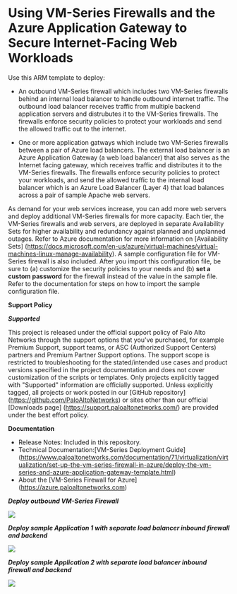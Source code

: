 # Using VM-Series Firewalls and the Azure Application Gateway to Secure Internet-Facing Web Workloads

Use this ARM template to deploy: 

* An outbound VM-Series firewall which includes two VM-Series firewalls behind an internal load balancer to handle outbound internet traffic. 
The outbound load balancer receives traffic from multiple backend application servers and distrubutes it to the VM-Series firewalls.  The 
firewalls enforce security policies to protect your workloads and send the allowed traffic out to the internet. 

* One or more application gatways which include two VM-Series firewalls between a pair of Azure load balancers. The external load balancer
is an Azure Application Gateway (a web load balancer) that also serves as the Internet facing gateway, which  receives traffic and distributes 
it to the VM-Series firewalls. The firewalls enforce security policies to protect your workloads, and send the allowed traffic to the internal 
load balancer which is an Azure Load Balancer (Layer 4) that load balances across a pair of sample Apache web servers. 

As demand for your web services increase, you can add more web servers and deploy additional VM-Series firewalls for more capacity. Each tier, the VM-Series firewalls and web servers, are deployed in separate Availability Sets for higher availability and redundancy against planned and unplanned outages. Refer to Azure documentation for more information on [Availability Sets] (https://docs.microsoft.com/en-us/azure/virtual-machines/virtual-machines-linux-manage-availability). A sample configuration file for VM-Series firewall is also included. After you import this configuration file, be sure to (a) customize the security policies to your needs and (b) <b>set a custom password</b> for the firewall instead of the value in the sample file. Refer to the documentation for steps on how to import the sample configuration file. 

**Support Policy**

***Supported***
 
This project is released under the official support policy of Palo Alto Networks through the support options that you've purchased, for example Premium Support, support teams, or ASC (Authorized Support Centers) partners and Premium Partner Support options. The support scope is restricted to troubleshooting for the stated/intended use cases and product versions specified in the project documentation and does not cover customization of the scripts or templates.
Only projects explicitly tagged with "Supported" information are officially supported. Unless explicitly tagged, all projects or work posted in our [GitHub repository] (https://github.com/PaloAltoNetworks) or sites other than our official [Downloads page] (https://support.paloaltonetworks.com/) are provided under the best effort policy.
 
**Documentation**
* Release Notes: Included in this repository.
* Technical Documentation:[VM-Series Deployment Guide] (https://www.paloaltonetworks.com/documentation/71/virtualization/virtualization/set-up-the-vm-series-firewall-in-azure/deploy-the-vm-series-and-azure-application-gateway-template.html)
* About the [VM-Series Firewall for Azure] (https://azure.paloaltonetworks.com)

***Deploy outbound VM-Series Firewall***

[<img src="http://azuredeploy.net/deploybutton.png"/>](https://portal.azure.com/#create/Microsoft.Template/uri/https%3A%2F%2Fraw.githubusercontent.com%2Ffullscale180%2FPAN%2Fmaster%2Fazure-segmented%2FazureDeployInfra.json)

***Deploy sample Application 1 with separate load balancer inbound firewall and backend***

[<img src="http://azuredeploy.net/deploybutton.png"/>](https://portal.azure.com/#create/Microsoft.Template/uri/https%3A%2F%2Fraw.githubusercontent.com%2Ffullscale180%2FPAN%2Fmaster%2Fazure-segmented%2FazureDeployApp1.json)

***Deploy sample Application 2 with separate load balancer inbound firewall and backend***

[<img src="http://azuredeploy.net/deploybutton.png"/>](https://portal.azure.com/#create/Microsoft.Template/uri/https%3A%2F%2Fraw.githubusercontent.com%2Ffullscale180%2FPAN%2Fmaster%2Fazure-segmented%2FazureDeployApp1.json)
